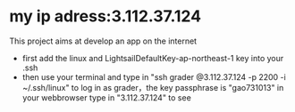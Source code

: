 # my ip adress:3.112.37.124
This project aims at develop an app on the internet
* first add the linux and LightsailDefaultKey-ap-northeast-1 key into your .ssh
* then use your terminal and type in "ssh grader @3.112.37.124 -p 2200 -i ~/.ssh/linux" to log in as grader，the key passphrase is "gao731013"
in your webbrowser type in "3.112.37.124" to see